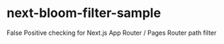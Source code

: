 # next-bloom-filter-sample

False Positive checking for Next.js App Router / Pages Router path filter 
